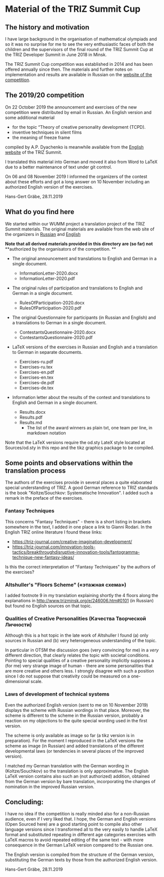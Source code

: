 # Material of the TRIZ Summit Cup

## The history and motivation

I have large background in the organisation of mathematical olympiads and so
it was no surprise for me to see the very enthusiastic faces of both the
children and the supervisors of the final round of the TRIZ Summit Cup at the
TRIZ Developer Summit in June 2018 in Minsk.

The TRIZ Summit Cup competition was established in 2014 and has been offered
annually since then. The materials and further notes on implementation and
results are available in Russian on the
[website of the competition](https://triz-summit.ru/contest/).

## The 2019/20 competition

On 22 October 2019 the announcement and exercises of the new competition were
distributed by email in Russian. An English version and some additional
material
* for the topic “Theory of creative personality development (TCPD).
* inventive techniques in silent films
* the meaning of freeze frame 

compiled by A.P. Dyachenko is meanwhile available from the
[English website](https://triz-summit.ru/en/300139/contest-2019-2020/) of the
TRIZ Summit.

I translated this material into German and moved it also from Word to LaTeX
due to a better maintenance of text under git control.

On 06 and 08 November 2019 I informed the organizers of the contest about
these efforts and got a long answer on 10 November including an authorized
English version of the exercises.

Hans-Gert Gräbe, 28.11.2019

## What do you find here

We started within our WUMM project a translation project of the TRIZ Summit
materials. The original materials are available from the web site of the
organizers in
[Russian](https://triz-summit.ru/contest/cup-tds-2019-2020/) and
[English](https://triz-summit.ru/en/300139/contest-2019-2020/305709/)

**Note that all derived materials provided in this directory are (so far) not**
**authorized by the organisators of the competition. **

* The original announcement and translations to English and German in a single
  document.
  - InformationLetter-2020.docx
  - InformationLetter-2020.pdf

* The original rules of participation and translations to English and German
  in a single document.
  - RulesOfParticipation-2020.docx
  - RulesOfParticipation-2020.pdf

* The original Questionnaire for participants (in Russian and English) and a
  translations to German in a single document.
  - ContestantsQuestionnaire-2020.docx
  - ContestantsQuestionnaire-2020.pdf

* LaTeX versions of the exercises in Russian and English and a translation to
  German in separate documents.
  - Exercises-ru.pdf
  - Exercises-ru.tex
  - Exercises-en.pdf
  - Exercises-en.tex
  - Exercises-de.pdf
  - Exercises-de.tex

* Information letter about the results of the contest and translations to
  English and German in a single document.  
  - Results.docx
  - Results.pdf
  - Results.md
    - The list of the award winners as plain txt, one team per line, in
      markdown notation

Note that the LaTeX versions require the od.sty LateX style located at
Sources/od.sty in this repo and the tikz graphics package to be compiled. 

## Some points and observations within the translation process 

The authors of the exercises provide in several places a quite elaborated
special understanding of TRIZ. A good German reference to TRIZ standards is
the book "Koltze/Souchkov: Systematische Innovation". I added such a remark in
the preface of the exercises.

### Fantasy Techniques

This concerns "Fantasy Techniques" - there is a short listing in brackets
somewhere in the text, I added in one place a link to Gianni Rodari. In the
English TRIZ online literature I found these links:
* https://triz-journal.com/creative-imagination-development/
* https://triz-journal.com/innovation-tools-tactics/breakthroughdisruptive-innovation-tools/fantogramma-technique-new-fantasy-ideas/

Is this the correct interpretation of "Fantasy Techniques" by the authors of
the exercises?

### Altshuller's "Floors Scheme" («этажная схема»)

I added footnote 9 in my translation explaining shortly the 4 floors along the
explanations in http://www.trizminsk.org/e/246006.htm#0101 (in Russian) but
found no English sources on that topic.

### Qualities of Creative Personalities (Качества Творческой Личности)

Although this is a hot topic in the late work of Altshuller I found (a) only
sources in Russian and (b) very heterogeneous understanding of the topic.

In particular in OTSM the discussion goes (very convincing for me) in a *very*
different direction, that clearly relates the topic with societal conditions.
Pointing to special qualities of a creative personality implicitly supposes a
(for me) very strange image of human - there are some personalities that are
more creative and others less. I strongly disagree with such a position since I
do not suppose that creativity could be measured on a one-dimensional scale.

### Laws of development of technical systems

Even the authorized English version (sent to me on 10 November 2019) displays
the scheme with Russian wordings in that place. Moreover, the scheme is
different to the scheme in the Russian version, probably a reaction on my
objections to the quite special wording used in the first version.

The scheme is only available as image so far (a tikz version is in
preparation).  For the moment I reproduced in the LaTeX versions the scheme as
image (in Russian) and added translations of the different developmental laws
(or tendencies in several places of the improved version).

I matched my German translation with the German wording in (Koltze/Souchkov)
so the translation is only approximative. The English LaTeX version contains
also such an (not authorized) addition, obtained from the German version by
bare translation, incorporating the changes of nomination in the improved
Russian version.

## Concluding:

I have no idea if the competition is really minded also for a non-Russian
audience, even if I very liked that.  I hope, the German and English versions
(Open Sourced here) are a good starting point to compile also other language
versions since I transformed all to the very easily to handle LaTeX format and
substituted repeating in different age categories exercises with LaTeX macros
to avoid repeated editing of the same text - with more consequence in the
German LaTeX version compared to the Russian one.

The English version is compiled from the structure of the German version,
substituting the German texts by those from the authorized English version.

Hans-Gert Gräbe, 28.11.2019
